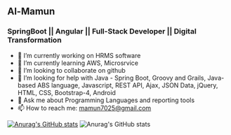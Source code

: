 ## Al-Mamun
### SpringBoot || Angular || Full-Stack Developer || Digital Transformation
- 🔭 I’m currently working on HRMS software
- 🌱 I’m currently learning AWS, Microsrvice
- 👯 I’m looking to collaborate on github
- 🤔 I’m looking for help with Java - Spring Boot, Groovy and Grails, Java-based ABS language, Javascript, REST API, Ajax, JSON Data, jQuery, HTML, CSS, Bootstrap-4, Android
- 💬 Ask me about Programming Languages and reporting tools
- 📫 How to reach me: mamun7025@gmail.com


[![Anurag's GitHub stats](https://github-readme-stats.vercel.app/api?username=mamun7025)](https://github.com/anuraghazra/github-readme-stats)
![Anurag's GitHub stats](https://github-readme-stats.vercel.app/api?username=mamun7025&show_icons=true&theme=radical)

